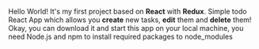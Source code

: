 Hello World!
It's my first project based on **React** with **Redux**.
Simple todo React App which allows you **create** new tasks, **edit** them and **delete** them!
Okay, you can download it and start this app on your local machine, you need Node.js and npm to install required packages to node_modules

